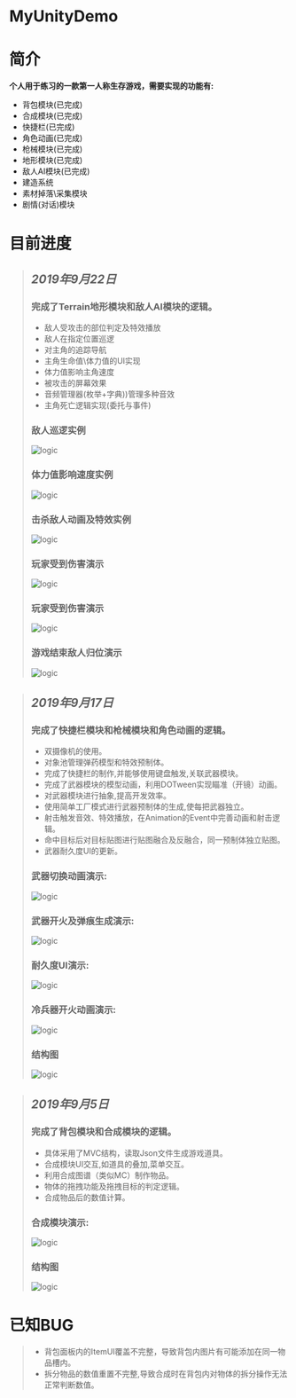 # MyUnityDemo
# **简介**
**个人用于练习的一款第一人称生存游戏，需要实现的功能有:**  
+ 背包模块(已完成)
+ 合成模块(已完成)
+ 快捷栏(已完成)
+ 角色动画(已完成)
+ 枪械模块(已完成)
+ 地形模块(已完成)
+ 敌人AI模块(已完成)
+ 建造系统
+ 素材掉落\采集模块
+ 剧情(对话)模块
# **目前进度**
>## ***2019年9月22日***   
>### 完成了**Terrain地形模块**和**敌人AI模块**的逻辑。
>+ 敌人受攻击的部位判定及特效播放
>+ 敌人在指定位置巡逻
>+ 对主角的追踪导航
>+ 主角生命值\体力值的UI实现
>+ 体力值影响主角速度
>+ 被攻击的屏幕效果
>+ 音频管理器(枚举+字典))管理多种音效
>+ 主角死亡逻辑实现(委托与事件)
>### 敌人巡逻实例
>![logic](https://github.com/HmzMoonZy/UnityDemo/blob/master/document/%E6%95%8C%E4%BA%BA%E5%B7%A1%E9%80%BBDemo.gif?raw=true)
>### 体力值影响速度实例
>![logic](https://github.com/HmzMoonZy/UnityDemo/blob/master/document/%E4%BD%93%E5%8A%9B%E5%80%BC%E5%BD%B1%E5%93%8D%E9%80%9F%E5%BA%A6DEMO.gif?raw=true)
>### 击杀敌人动画及特效实例
>![logic](https://github.com/HmzMoonZy/UnityDemo/blob/master/document/%E5%87%BB%E6%9D%80%E6%95%8C%E4%BA%BADEMO.gif?raw=true)
>### 玩家受到伤害演示
>![logic](https://github.com/HmzMoonZy/UnityDemo/blob/master/document/%E4%B8%BB%E8%A7%92%E5%8F%97%E4%BC%A4DEMO.gif?raw=true)
>### 玩家受到伤害演示
>![logic](https://github.com/HmzMoonZy/UnityDemo/blob/master/document/%E4%B8%BB%E8%A7%92%E5%8F%97%E4%BC%A4DEMO.gif?raw=true)
>### 游戏结束敌人归位演示
>![logic](https://github.com/HmzMoonZy/UnityDemo/blob/master/document/%E6%B8%B8%E6%88%8F%E7%BB%93%E6%9D%9F%E5%8F%8A%E9%87%8D%E6%96%B0%E5%BC%80%E5%A7%8BDEMO.gif?raw=true)

>## ***2019年9月17日***   
>### 完成了**快捷栏模块**和**枪械模块**和**角色动画**的逻辑。
>+ 双摄像机的使用。 
>+ 对象池管理弹药模型和特效预制体。
>+ 完成了快捷栏的制作,并能够使用键盘触发,关联武器模块。
>+ 完成了武器模块的模型动画，利用DOTween实现瞄准（开镜）动画。
>+ 对武器模块进行抽象,提高开发效率。
>+ 使用简单工厂模式进行武器预制体的生成,使每把武器独立。
>+ 射击触发音效、特效播放，在Animation的Event中完善动画和射击逻辑。
>+ 命中目标后对目标贴图进行贴图融合及反融合，同一预制体独立贴图。
>+ 武器耐久度UI的更新。
>### 武器切换动画演示:
>![logic](https://github.com/HmzMoonZy/UnityDemo/blob/doc/document/%E6%AD%A6%E5%99%A8%E5%88%87%E6%8D%A2Demo.gif?raw=true)
>### 武器开火及弹痕生成演示:
>![logic](https://github.com/HmzMoonZy/UnityDemo/blob/doc/document/%E6%9E%AA%E6%A2%B0%E5%BC%80%E7%81%AB%E5%BC%B9%E7%97%95Demo.gif?raw=true)
>### 耐久度UI演示:
>![logic](https://github.com/HmzMoonZy/UnityDemo/blob/doc/document/%E8%80%90%E4%B9%85%E5%BA%A6%E6%9D%A1%E9%80%BB%E8%BE%91Demo.gif?raw=true)
>### 冷兵器开火动画演示:
>![logic](https://github.com/HmzMoonZy/UnityDemo/blob/master/document/%E5%86%B7%E5%85%B5%E5%99%A8%E5%BC%80%E7%81%AB%E5%8A%A8%E7%94%BBDemo.gif)
>### 结构图
>![logic](https://github.com/HmzMoonZy/UnityDemo/blob/doc/document/%E5%B7%A5%E5%85%B7%E6%A0%8F%E5%8F%8A%E6%9E%AA%E6%A2%B0%E6%A8%A1%E5%9D%97%E9%80%BB%E8%BE%91%E5%9B%BE.png)
    


>## ***2019年9月5日***   
>### 完成了**背包模块**和**合成模块**的逻辑。  
>+ 具体采用了MVC结构，读取Json文件生成游戏道具。
>+ 合成模块UI交互,如道具的叠加,菜单交互。
>+ 利用合成图谱（类似MC）制作物品。
>+ 物体的拖拽功能及拖拽目标的判定逻辑。
>+ 合成物品后的数值计算。
>### 合成模块演示:
>![logic](https://github.com/HmzMoonZy/UnityDemo/blob/doc/document/%E5%90%88%E6%88%90%E6%A8%A1%E5%9D%97Demo.gif?raw=true)
>### 结构图
>![logic](https://github.com/HmzMoonZy/UnityDemo/blob/doc/document/%E8%83%8C%E5%8C%85%E9%9D%A2%E6%9D%BF%E5%90%88%E6%88%90%E9%9D%A2%E6%9D%BF%E9%80%BB%E8%BE%91%E5%9B%BE.png)
 # **已知BUG**
>+ 背包面板内的ItemUI覆盖不完整，导致背包内图片有可能添加在同一物品槽内。
>+ 拆分物品的数值重置不完整,导致合成时在背包内对物体的拆分操作无法正常判断数值。